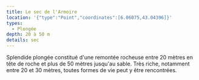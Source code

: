 ```yaml
---
title: Le sec de l'Armoire
location: '{"type":"Point","coordinates":[6.06075,43.04396]}'
types:
  - Plongée
depth: 20 à 50 m
details: sec
---
```

Splendide plongée constitué d'une remontée rocheuse entre 20 mètres en tête de roche et plus de 50 mètres jusqu'au sable. Très riche, notamment entre 20 et 30 mètres, toutes formes de vie peut y être rencontrées. 
